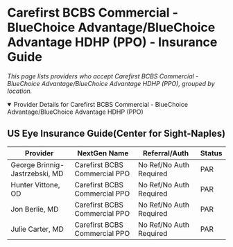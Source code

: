 # Carefirst BCBS Commercial - BlueChoice Advantage/BlueChoice Advantage HDHP (PPO) - Insurance Guide

*This page lists providers who accept Carefirst BCBS Commercial - BlueChoice Advantage/BlueChoice Advantage HDHP (PPO), grouped by location.*

<details open><summary>Provider Details for Carefirst BCBS Commercial - BlueChoice Advantage/BlueChoice Advantage HDHP (PPO)</summary>

## US Eye Insurance Guide(Center for Sight-Naples)

| Provider | NextGen Name | Referral/Auth | Status |
|----------|-------------|--------------|--------|
| George Brinnig-Jastrzebski, MD | Carefirst BCBS Commercial PPO | No Ref/No Auth Required | PAR |
| Hunter Vittone, OD | Carefirst BCBS Commercial PPO | No Ref/No Auth Required | PAR |
| Jon Berlie, MD | Carefirst BCBS Commercial PPO | No Ref/No Auth Required | PAR |
| Julie Carter, MD | Carefirst BCBS Commercial PPO | No Ref/No Auth Required | PAR |

</details>

